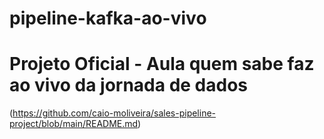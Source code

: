 # pipeline-kafka-ao-vivo


# Projeto Oficial - Aula quem sabe faz ao vivo da jornada de dados

(https://github.com/caio-moliveira/sales-pipeline-project/blob/main/README.md)
